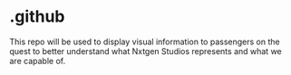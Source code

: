 # .github
This repo will be used to display visual information to passengers on the quest to better understand what Nxtgen Studios represents and what we are capable of.
